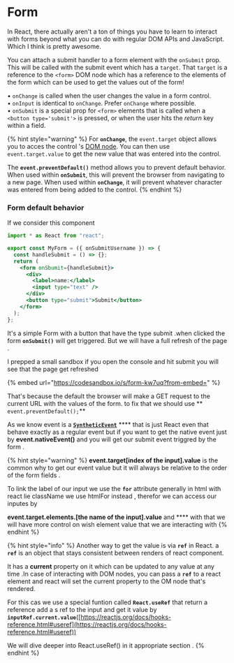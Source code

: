 # Form

In React, there actually aren't a ton of things you have to learn to interact with forms beyond what you can do with regular DOM APIs and JavaScript. Which I think is pretty awesome.

You can attach a submit handler to a form element with the `onSubmit` prop. This will be called with the submit event which has a `target`. That `target` is a reference to the `<form>` DOM node which has a reference to the elements of the form which can be used to get the values out of the form!

• `onChange` is called when the user changes the value in a form control.\
• `onInput` is identical to `onChange`. Prefer `onChange` where possible.\
• `onSubmit` is a special prop for `<form>` elements that is called when a `<button type='submit'>` is pressed, or when the user hits the _return_ key within a field.

{% hint style="warning" %}
For **`onChange`**, the `event.target` object allows you to acces the control 's [DOM node](https://developer.mozilla.org/en/docs/Web/API/Node). You can then use `event.target.value` to get the new value that was entered into the control.

The **`event.preventDefault()`** method allows you to prevent default behavior. When used within **`onSubmit`**, this will prevent the browser from navigating to a new page. When used within **`onChange`**, it will prevent whatever character was entered from being added to the control.
{% endhint %}

### Form default behavior&#x20;

If we consider this component&#x20;

```jsx
import * as React from "react";

export const MyForm = ({ onSubmitUsername }) => {
  const handleSubmit = () => {};
  return (
    <form onSbumit={handleSubmit}>
      <div>
        <label>name:</label>
        <input type="text" />
      </div>
      <button type="submit">Submit</button>
    </form>
  );
};

```

It's a simple Form with a button that have the type submit .when clicked the form **`onSubmit()`** will get triggered. But we will have a full refresh of the page .

I prepped a small sandbox if you open the console and hit submit you will see that the page get refreshed&#x20;

{% embed url="https://codesandbox.io/s/form-kw7uq?from-embed=" %}

That's because the default the browser will make a GET request to the current URL with the values of the form. to fix that we should  use ** `event.preventDefault();`**&#x20;

As we know event is a [**`SyntheticEvent`**](https://reactjs.org/docs/events.html) **** that is just React even that behave exactly  as a regular event but if you want to get the native event just by  **event.nativeEvent()** and you will get our submit event triggred by the form .

{% hint style="warning" %}
**event.target\[index of the input].value** is the common why to get our event value but it will always be relative to the order of the form fields .&#x20;

To link the label of our input we use the **`for`** attribute generally in html with react lie className we use htmlFor instead , therefor  we can access our inputes by&#x20;

**event.target.elements.\[the name of the input].value**  and **** with that we will have more control on wish element value that we are interacting with
{% endhint %}

{% hint style="info" %}
Another way to get the value is via **`ref`** in React. a **`ref`** is an object that stays consistent between renders of react component.&#x20;

It has a **current** property on it which can be updated to any value at any time .In case of interacting with DOM nodes, you can pass a **`ref`** to a react element and react will set the current property to the OM node that's rendered.

For this cas we use a special funtion called **`React.useRef`** that return a reference add a s ref to the input and get it value by **`inputRef.current.value`**([https://reactjs.org/docs/hooks-reference.html#useref](https://reactjs.org/docs/hooks-reference.html#useref))

We will dive deeper into React.useRef() in it appropriate section .
{% endhint %}

